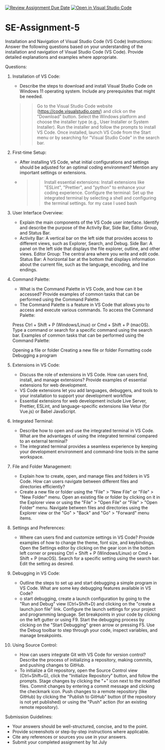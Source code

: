 [![Review Assignment Due Date](https://classroom.github.com/assets/deadline-readme-button-24ddc0f5d75046c5622901739e7c5dd533143b0c8e959d652212380cedb1ea36.svg)](https://classroom.github.com/a/XoLGRbHq)
[![Open in Visual Studio Code](https://classroom.github.com/assets/open-in-vscode-718a45dd9cf7e7f842a935f5ebbe5719a5e09af4491e668f4dbf3b35d5cca122.svg)](https://classroom.github.com/online_ide?assignment_repo_id=15257109&assignment_repo_type=AssignmentRepo)
# SE-Assignment-5
Installation and Navigation of Visual Studio Code (VS Code)
 Instructions:
Answer the following questions based on your understanding of the installation and navigation of Visual Studio Code (VS Code). Provide detailed explanations and examples where appropriate.

 Questions:

1. Installation of VS Code:
   - Describe the steps to download and install Visual Studio Code on Windows 11 operating system. Include any prerequisites that might be needed.
   >>Go to the Visual Studio Code website (https://code.visualstudio.com/) and click on the "Download" button.
   Select the Windows platform and choose the installer type (e.g., User Installer or System Installer).
   Run the installer and follow the prompts to install VS Code.
   Once installed, launch VS Code from the Start menu or by searching for "Visual Studio Code" in the search bar.

2. First-time Setup:
   - After installing VS Code, what initial configurations and settings should be adjusted for an optimal coding environment? Mention any important settings or extensions.
   - >>Install essential extensions: Install extensions like "ESLint", "Prettier", and "python" to enhance your coding experience.
   Configure the terminal: Set up the integrated terminal by selecting a shell and configuring the terminal settings.
   for my case I used bash 

3. User Interface Overview:
   - Explain the main components of the VS Code user interface. Identify and describe the purpose of the Activity Bar, Side Bar, Editor Group, and Status Bar.
   - Activity Bar: A vertical bar on the left side that provides access to different views, such as Explorer, Search, and Debug.
   Side Bar: A panel on the left side that displays the file explorer, outline, and other views.
   Editor Group: The central area where you write and edit code.
   Status Bar: A horizontal bar at the bottom that displays information about the current file, such as the language, encoding, and line endings.

4. Command Palette:
   - What is the Command Palette in VS Code, and how can it be accessed? Provide examples of common tasks that can be performed using the Command Palette.
   - The Command Palette is a feature in VS Code that allows you to access and execute various commands. To access the Command Palette:

   Press Ctrl + Shift + P (Windows/Linux) or Cmd + Shift + P (macOS).
   Type a command or search for a specific command using the search bar.
   Examples of common tasks that can be performed using the Command Palette:

   Opening a file or folder
   Creating a new file or folder
   Formatting code
   Debugging a program

5. Extensions in VS Code:
   - Discuss the role of extensions in VS Code. How can users find, install, and manage extensions? Provide examples of essential extensions for web development.
   - VS Code extensions let you add languages, debuggers, and tools to your installation to support your development workflow
   - Essential extensions for web development include Live Server, Prettier, ESLint, and language-specific extensions like Vetur (for Vue.js) or Babel JavaScript.

6. Integrated Terminal:
   - Describe how to open and use the integrated terminal in VS Code. What are the advantages of using the integrated terminal compared to an external terminal?
   - The integrated terminal provides a seamless experience by keeping your development environment and command-line tools in the same workspace.

7. File and Folder Management:
   - Explain how to create, open, and manage files and folders in VS Code. How can users navigate between different files and directories efficiently?
   - Create a new file or folder using the "File" > "New File" or "File" > "New Folder" menu.
   Open an existing file or folder by clicking on it in the Explorer view or using the "File" > "Open File" or "File" > "Open Folder" menu.
   Navigate between files and directories using the Explorer view or the "Go" > "Back" and "Go" > "Forward" menu items.
8. Settings and Preferences:
   - Where can users find and customize settings in VS Code? Provide examples of how to change the theme, font size, and keybindings.
   Open the Settings editor by clicking on the gear icon in the bottom left corner or pressing Ctrl + Shift + P (Windows/Linux) or Cmd + Shift + P (macOS).
   Search for a specific setting using the search bar.
   Edit the setting as desired.

9. Debugging in VS Code:
   - Outline the steps to set up and start debugging a simple program in VS Code. What are some key debugging features available in VS Code?
   - o start debugging, create a launch configuration by going to the "Run and Debug" view (Ctrl+Shift+D) and clicking on the "create a launch.json file" link.
   Configure the launch settings for your project and programming language.
   Set breakpoints in your code by clicking on the left gutter or using F9.
   Start the debugging process by clicking on the "Start Debugging" green arrow or pressing F5.
   Use the Debug toolbar to step through your code, inspect variables, and manage breakpoints.

10. Using Source Control:
    - How can users integrate Git with VS Code for version control? Describe the process of initializing a repository, making commits, and pushing changes to GitHub.
    - To initialize a Git repository, open the Source Control view (Ctrl+Shift+G), click the "Initialize Repository" button, and follow the prompts.
   Stage changes by clicking the "+" icon next to the modified files.
   Commit changes by entering a commit message and clicking the checkmark icon.
   Push changes to a remote repository (like GitHub) by clicking the "Publish to GitHub" button (if the repository is not yet published) or using the "Push" action (for an existing remote repository).

 Submission Guidelines:
- Your answers should be well-structured, concise, and to the point.
- Provide screenshots or step-by-step instructions where applicable.
- Cite any references or sources you use in your answers.
- Submit your completed assignment by 1st July 

